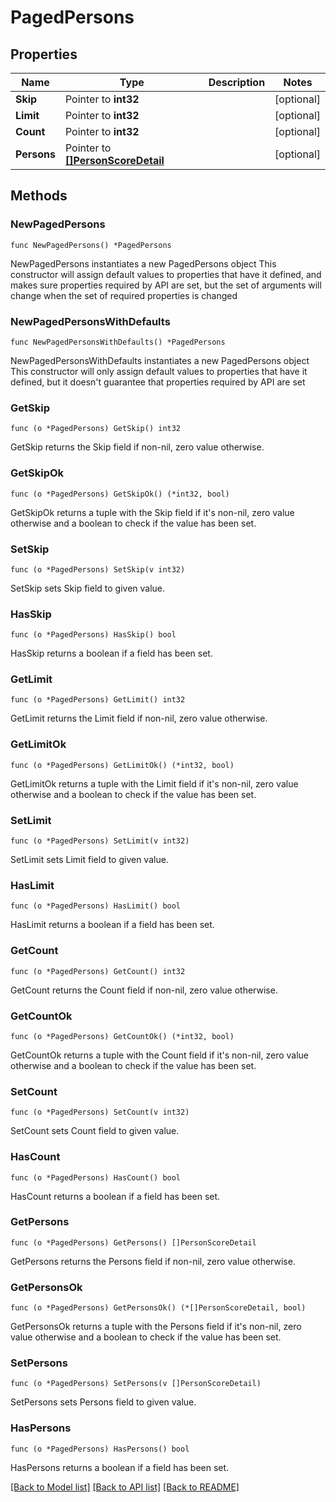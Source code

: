 # PagedPersons

## Properties

Name | Type | Description | Notes
------------ | ------------- | ------------- | -------------
**Skip** | Pointer to **int32** |  | [optional] 
**Limit** | Pointer to **int32** |  | [optional] 
**Count** | Pointer to **int32** |  | [optional] 
**Persons** | Pointer to [**[]PersonScoreDetail**](PersonScoreDetail.md) |  | [optional] 

## Methods

### NewPagedPersons

`func NewPagedPersons() *PagedPersons`

NewPagedPersons instantiates a new PagedPersons object
This constructor will assign default values to properties that have it defined,
and makes sure properties required by API are set, but the set of arguments
will change when the set of required properties is changed

### NewPagedPersonsWithDefaults

`func NewPagedPersonsWithDefaults() *PagedPersons`

NewPagedPersonsWithDefaults instantiates a new PagedPersons object
This constructor will only assign default values to properties that have it defined,
but it doesn't guarantee that properties required by API are set

### GetSkip

`func (o *PagedPersons) GetSkip() int32`

GetSkip returns the Skip field if non-nil, zero value otherwise.

### GetSkipOk

`func (o *PagedPersons) GetSkipOk() (*int32, bool)`

GetSkipOk returns a tuple with the Skip field if it's non-nil, zero value otherwise
and a boolean to check if the value has been set.

### SetSkip

`func (o *PagedPersons) SetSkip(v int32)`

SetSkip sets Skip field to given value.

### HasSkip

`func (o *PagedPersons) HasSkip() bool`

HasSkip returns a boolean if a field has been set.

### GetLimit

`func (o *PagedPersons) GetLimit() int32`

GetLimit returns the Limit field if non-nil, zero value otherwise.

### GetLimitOk

`func (o *PagedPersons) GetLimitOk() (*int32, bool)`

GetLimitOk returns a tuple with the Limit field if it's non-nil, zero value otherwise
and a boolean to check if the value has been set.

### SetLimit

`func (o *PagedPersons) SetLimit(v int32)`

SetLimit sets Limit field to given value.

### HasLimit

`func (o *PagedPersons) HasLimit() bool`

HasLimit returns a boolean if a field has been set.

### GetCount

`func (o *PagedPersons) GetCount() int32`

GetCount returns the Count field if non-nil, zero value otherwise.

### GetCountOk

`func (o *PagedPersons) GetCountOk() (*int32, bool)`

GetCountOk returns a tuple with the Count field if it's non-nil, zero value otherwise
and a boolean to check if the value has been set.

### SetCount

`func (o *PagedPersons) SetCount(v int32)`

SetCount sets Count field to given value.

### HasCount

`func (o *PagedPersons) HasCount() bool`

HasCount returns a boolean if a field has been set.

### GetPersons

`func (o *PagedPersons) GetPersons() []PersonScoreDetail`

GetPersons returns the Persons field if non-nil, zero value otherwise.

### GetPersonsOk

`func (o *PagedPersons) GetPersonsOk() (*[]PersonScoreDetail, bool)`

GetPersonsOk returns a tuple with the Persons field if it's non-nil, zero value otherwise
and a boolean to check if the value has been set.

### SetPersons

`func (o *PagedPersons) SetPersons(v []PersonScoreDetail)`

SetPersons sets Persons field to given value.

### HasPersons

`func (o *PagedPersons) HasPersons() bool`

HasPersons returns a boolean if a field has been set.


[[Back to Model list]](../README.md#documentation-for-models) [[Back to API list]](../README.md#documentation-for-api-endpoints) [[Back to README]](../README.md)


